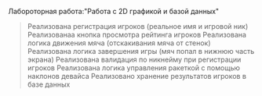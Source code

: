 Лабороторная работа:"Работа с 2D графикой и базой данных"
>
> Реализована регистрация игроков (реальное имя и игровой ник)
> Реализованаа кнопка просмотра рейтинга игроков
> Реализована логика движения мяча (отскакивания мяча от стенок)
> Реализована логика завершения игры (мяч попал в нижнюю часть экрана)
> Реализована валидация по никнейму при регистрации игроков 
> Реализована логика управления ракеткой с помощью наклонов девайса
> Реализовано хранение результатов игроков в базе данных
